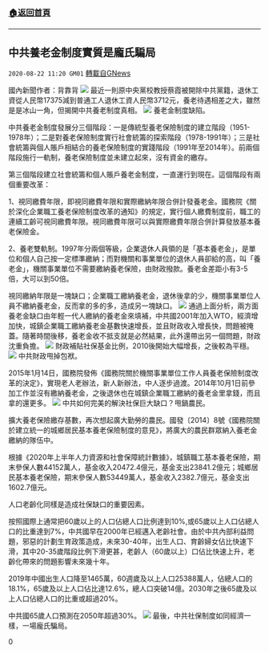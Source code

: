 ###  [:house:返回首頁](https://github.com/ourhimalayas/txt)
---

## 中共養老金制度實質是龐氏騙局
`2020-08-22 11:20 GM01` [轉載自GNews](https://gnews.org/zh-hant/312037/)

國內新聞作者：背靠背
![](https://s3.amazonaws.com/gnews-media-offload/wp-content/uploads/2020/08/22105630/7706F2BA-7F01-4CC2-AF8A-0622E076BFD7.jpeg)
最近一則原中央黨校教授蔡霞被開除中共黨籍，退休工資從人民幣17375減到普通工人退休工資人民幣3712元，養老待遇相差之大，雖然是是冰山一角，但揭開中共養老制度真相。
![](https://s3.amazonaws.com/gnews-media-offload/wp-content/uploads/2020/08/22105952/E10D2BD7-753A-4C7D-B165-AE596B7144BE.png)
養老金制度缺陷。

中共養老金制度發展分三個階段：一是傳統型養老保險制度的建立階段（1951-1978年）；二是對養老保險制度實行社會統籌的探索階段（1978-1991年）；三是社會統籌與個人賬戶相結合的養老保險制度的實踐階段（1991年至2014年）。前兩個階段施行一軌制，養老保險制度並未建立起來，沒有資金的繳存。

第三個階段建立社會統籌和個人賬戶養老金制度，一直運行到現在。這個階段有兩個重要改革：

1、視同繳費年限，即視同繳費年限和實際繳納年限合併計發養老金。國務院《關於深化企業職工養老保險制度改革的通知》的規定，實行個人繳費制度前，職工的連續工齡可視同繳費年限。視同繳費年限可以與實際繳費年限合併計算發放基本養老保險金。

2、養老雙軌制。1997年分兩個等級，企業退休人員領的是「基本養老金」，是單位和個人自己按一定標準繳納；而對機關和事業單位的退休人員卻給的高，叫「養老金」，機關事業單位不需要繳納養老保險，由財政撥款。養老金差距小有3-5倍，大可以到50倍。

視同繳納年限是一塊缺口；企業職工繳納養老金，退休後拿的少，機關事業單位人員不繳納養老金，反而拿的多的多，造成另一塊缺口。
![](https://s3.amazonaws.com/gnews-media-offload/wp-content/uploads/2020/08/22110115/BDB6CBAD-9541-4283-A54B-F0C89B6D49A7.png)
通過上面分析，兩方面養老金缺口由年輕一代人繳納的養老金來填補，中共國2001年加入WTO，經濟增加快，城鎮企業職工繳納養老金基數快速增長，並且財政收入增長快，問題被掩蓋。隨著時間後移，養老金收不抵支就是必然結果，此外還帶出另一個問題，財政沈重負擔。
![](https://s3.amazonaws.com/gnews-media-offload/wp-content/uploads/2020/08/22110208/0C4797CA-0EE0-432D-8710-4CB187378E99.png)
財政補貼社保基金比例，2010後開始大幅增長，之後較為平穩。
![](https://s3.amazonaws.com/gnews-media-offload/wp-content/uploads/2020/08/22110212/8C62D5EC-662F-4971-B4A4-7CDE0CA12B1C.png)
中共財政甩掉包袱。

2015年1月14日，國務院發佈《國務院關於機關事業單位工作人員養老保險制度改革的決定》，實現老人老辦法，新人新辦法，中人逐步過渡。2014年10月1日前參加工作並沒有繳納養老金，之後退休也在城鎮企業職工繳納的養老金里拿錢，而且拿的還更多。
![](https://s3.amazonaws.com/gnews-media-offload/wp-content/uploads/2020/08/22110301/1A2F5764-FA2A-4942-BBCF-D45CE091DF7C.png)
中共如何完美的解決社保巨大缺口？甩鍋農民。

擴大養老保險繳存基數，再次想起廣大勤勞的農民。國發〔2014〕8號《國務院關於建立統一的城鄉居民基本養老保險制度的意見》，將廣大的農民群眾納入養老金繳納的隊伍中。

根據《2020年上半年人力資源和社會保障統計數據》，城鎮職工基本養老保險，期末參保人數44152萬人，基金收入20472.4億元，基金支出23841.2億元；城鄉居民基本養老保險，期末參保人數53449萬人，基金收入2382.7億元，基金支出1602.7億元。

人口老齡化同樣是造成社保缺口的重要因素。

按照國際上通常把60歲以上的人口佔總人口比例達到10%,或65歲以上人口佔總人口的比重達到7%，中共國早在2000年已經邁入老齡社會。由於中共內部利益問題，邪惡的計劃生育政策造成，未來30-40年，出生人口、育齡婦女佔比快速下滑，其中20-35歲階段比例下滑更甚，老齡人（60歲以上）口佔比快速上升，老齡化帶來的問題影響未來幾十年。

2019年中國出生人口降至1465萬，60週歲及以上人口25388萬人，佔總人口的18.1%，65歲及以上人口佔比達12.6%，總人口突破14億。2030年之後65歲及以上人口佔總人口的比重或超過20%。

中共國65歲人口預測在2050年超過30%。
![](https://s3.amazonaws.com/gnews-media-offload/wp-content/uploads/2020/08/22110517/C31026FB-0DC6-45A3-BA53-376062FE1036.png)
最後，中共社保制度如同經濟一樣，一場龐氏騙局。

0

